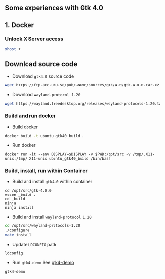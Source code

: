Some experiences with Gtk 4.0
---


## 1. Docker

### Unlock X Server access
```sh
xhost +
```
## Download source code

- Download `gtk4.0` source code
```sh
wget https://ftp.acc.umu.se/pub/GNOME/sources/gtk/4.0/gtk-4.0.0.tar.xz
```

- Download `wayland-protocol 1.20`
```sh
wget https://wayland.freedesktop.org/releases/wayland-protocols-1.20.tar.xz
```

### Build and run docker

- Build docker
```sh
docker build -t ubuntu_gtk40_build .
```

- Run docker
```
docker run -it --env DISPLAY=$DISPLAY -v $PWD:/opt/src -v /tmp/.X11-unix:/tmp/.X11-unix ubuntu_gtk40_build /bin/bash
```

### Build, install, run within Container

- Build and install `gtk4.0` within container
```
cd /opt/src/gtk-4.0.0
meson _build .
cd _build
ninja
ninja install
```

- Build and install `wayland-protocol 1.20`
```sh
cd /opt/src/wayland-protocols-1.20
./configure
make install
```

- Update `LDCONFIG` path
```sh
ldconfig
```

- Run `gtk4-demo`
See [gtk4-demo](https://developer.gnome.org/gtk4/stable/gtk4-demo.html)
```
gtk4-demo
```